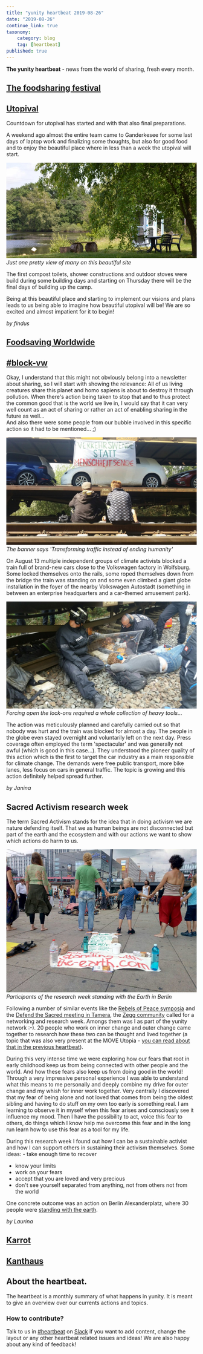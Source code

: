 ```yaml
---
title: "yunity heartbeat 2019-08-26"
date: "2019-08-26"
continue_link: true
taxonomy:
    category: blog
    tag: [heartbeat]
published: true
---
```


**The yunity heartbeat** - news from the world of sharing, fresh every month.

## [The foodsharing festival](https://www.foodsharing-festival.org/)

## [Utopival](https://ww.utopival.de)
Countdown for utopival has started and with that also final preparations.

A weekend ago almost the entire team came to Ganderkesee for some last days of laptop work and finalizing some thoughts, but also for good food and to enjoy the beautiful place where in less than a week the utopival will start.

![](ganderkesee.jpeg)<br>
_Just one pretty view of many on this beautiful site_

The first compost toilets, shower constructions and outdoor stoves were build during some building days and starting on Thursday there will be the final days of building up the camp.

Being at this beautiful place and starting to implement our visions and plans leads to us being able to imagine how beautiful utopival will be! We are so excited and almost impatient for it to begin!

_by findus_

## [Foodsaving Worldwide](https://foodsaving.world)

## [#block-vw](https://autofrei.noblogs.org/)
Okay, I understand that this might not obviously belong into a newsletter about sharing, so I will start with showing the relevance: All of us living creatures share this planet and homo sapiens is about to destroy it through pollution. When there's action being taken to stop that and to thus protect the common good that is the world we live in, I would say that it can very well count as an act of sharing or rather an act of enabling sharing in the future as well...<br>
And also there were some people from our bubble involved in this specific action so it had to be mentioned... ;)

![](verkehrswendeStattMenscheitsende.jpg)<br>
_The banner says 'Transforming traffic instead of ending humanity'_

On August 13 multiple independent groups of climate activists blocked a train full of brand-new cars close to the Volkswagen factory in Wolfsburg. Some locked themselves onto the rails, some roped themselves down from the bridge the train was standing on and some even climbed a giant globe installation in the foyer of the nearby Volkswagen Autostadt (something in between an enterprise headquarters and a car-themed amusement park).

![](bodhiFlex.jpg)<br>
_Forcing open the lock-ons required a whole collection of heavy tools..._

The action was meticulously planned and carefully carried out so that nobody was hurt and the train was blocked for almost a day. The people in the globe even stayed overnight and voluntarily left on the next day. Press coverage often employed the term 'spectacular' and was generally not awful (which is good in this case...). They understood the pioneer quality of this action which is the first to target the car industry as a main responsible for climate change. The demands were free public transport, more bike lanes, less focus on cars in general traffic. The topic is growing and this action definitely helped spread further.

_by Janina_

## Sacred Activism research week

The term Sacred Activism stands for the idea that in doing activism we are nature defending itself. That we as human beings are not disconnected but part of the earth and the ecosystem and with our actions we want to show which actions do harm to us.

![](standWithEarth.jpg)<br>
_Participants of the research week standing with the Earth in Berlin_

Following a number of similar events like the [Rebels of Peace symposia](https://www.gemeinschaft-sulzbrunn.de/files/951/rebels-of-peace-sulzbrunn-symposia-10.pdf) and the [Defend the Sacred meeting in Tamera](https://www.tamera.org/events/defend-the-sacred-conference-for-global-change-makers-2/), the [Zegg community](https://www.zegg.de/en/) called for a networking and research week. Amongs them was I as part of the yunity network :-). 20 people who work on inner change and outer change came together to research how these two can be thought and lived together (a topic that was also very present at the MOVE Utopia - [you can read about that in the previous heartbeat](../2019-07-29)).

During this very intense time we were exploring how our fears that root in early childhood keep us from being connected with other people and the world. And how these fears also keep us from doing good in the world! Through a very impressive personal experience I was able to understand what this means to me personally and deeply combine my drive for outer change and my whish for inner work together. Very centrally I discovered that my fear of being alone and not loved that comes from being the oldest sibling and having to do stuff on my own too early is something real. I am learning to observe it in myself when this fear arises and consciously see it influence my mood. Then I have the possibility to act, voice this fear to others, do things which I know help me overcome this fear and in the long run learn how to use this fear as a tool for my life.

During this research week I found out how I can be a sustainable activist and how I can support others in sustaining their activism themselves. Some ideas: - take enough time to recover
- know your limits
- work on your fears
- accept that you are loved and very precious
- don't see yourself separated from anything, not from others not from the world

One concrete outcome was an action on Berlin Alexanderplatz, where 30 people were [standing with the earth](www.standing-with-the-earth.com).

_by Laurina_

## [Karrot](https://karrot.world)

## [Kanthaus](https://kanthaus.online)

## About the heartbeat.
The heartbeat is a monthly summary of what happens in yunity. It is meant to give an overview over our currents actions and topics.

### How to contribute?
Talk to us in [#heartbeat](https://yunity.slack.com/messages/heartbeat/) on [Slack](https://slackin.yunity.org) if you want to add content, change the layout or any other heartbeat related issues and ideas! We are also happy about any kind of feedback!
